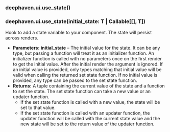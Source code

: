 ### deephaven.ui.use_state()

### deephaven.ui.use_state(initial_state: T | Callable[[], T])

Hook to add a state variable to your component. The state will persist across renders.

* **Parameters:**
  **initial_state** – The initial value for the state.
  It can be any type, but passing a function will treat it as an initializer function.
  An initializer function is called with no parameters once on the first render to get the initial value.
  After the initial render the argument is ignored.
  If an initial value is provided, only types matching that initial value will be valid when calling the returned set state function.
  If no initial value is provided, any type can be passed to the set state function.
* **Returns:**
  A tuple containing the current value of the state and a function to set the state.
  The set state function can take a new value or an updater function.
  - If the set state function is called with a new value, the state will be set to that value.
  - If the set state function is called with an updater function, the updater function will be called with the current state value and the new state will be set to the return value of the updater function.
